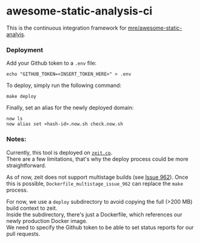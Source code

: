 # awesome-static-analysis-ci

This is the continuous integration framework for [mre/awesome-static-analyis](https://github.com/mre/awesome-static-analysis/).

### Deployment

Add your Github token to a `.env` file:

```
echo "GITHUB_TOKEN=<INSERT_TOKEN_HERE>" > .env
```

To deploy, simply run the following command:

```
make deploy
```

Finally, set an alias for the newly deployed domain:

```
now ls
now alias set <hash-id>.now.sh check.now.sh
```

### Notes:

Currently, this tool is deployed on [`zeit.co`](http://zeit.co/).  
There are a few limitations, that's why the deploy process could be more straightforward.  

As of now, zeit does not support multistage builds (see [Issue 962](https://github.com/zeit/now-cli/issues/962)).
Once this is possible, `Dockerfile_multistage_issue_962` can replace the `make` process.

For now, we use a `deploy` subdirectory to avoid copying the full (>200 MB) build context to zeit.  
Inside the subdirectory, there's just a Dockerfile, which references our newly production Docker image.  
We need to specify the Github token to be able to set status reports for our pull requests.  
